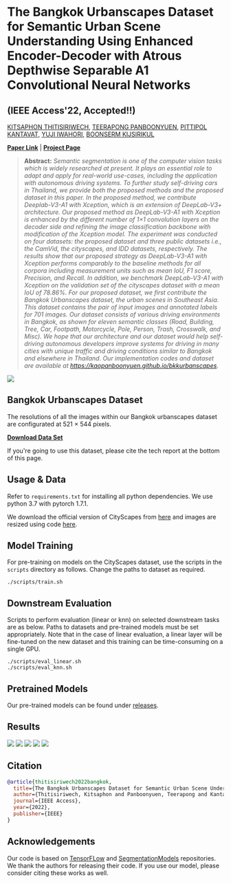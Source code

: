 # The Bangkok Urbanscapes Dataset for Semantic Urban Scene Understanding Using Enhanced Encoder-Decoder with Atrous Depthwise Separable A1 Convolutional Neural Networks 

## (IEEE Access'22, Accepted!!)

[KITSAPHON THITISIRIWECH](https://th.linkedin.com/in/kitsaphon-thitisiriwech),
[TEERAPONG PANBOONYUEN](https://kaopanboonyuen.github.io/),
[PITTIPOL KANTAVAT](https://cms.kapook.com/uploads/tag/21/ID_20885_5770e7b6aabd1.jpg),
[YUJI IWAHORI](https://cms.kapook.com/uploads/tag/21/ID_20885_5770e7b6aabd1.jpg),
[BOONSERM KIJSIRIKUL](https://www.cp.eng.chula.ac.th/about/faculty/boonsermk)

**[Paper Link](https://ieeexplore.ieee.org/document/9779212?fbclid=IwAR0s80z1OUgIAdDN9OljB8h6GXTuv6WV_tYFE3NmGD4i6fbyAGslbZqOVgE)** | **[Project Page](https://kaopanboonyuen.github.io/bkkurbanscapes/)** 


> **Abstract:**
>*Semantic segmentation is one of the computer vision tasks which is widely researched at present. It plays an essential role to adapt and apply for real-world use-cases, including the application with autonomous driving systems. To further study self-driving cars in Thailand, we provide both the proposed methods and the proposed dataset in this paper. In the proposed method, we contribute Deeplab-V3-A1 with Xception, which is an extension of DeepLab-V3+ architecture. Our proposed method as DeepLab-V3-A1 with Xception is enhanced by the different number of
1×1 convolution layers on the decoder side and refining the image classification backbone with modification of the Xception model. The experiment was conducted on four datasets: the proposed dataset and three public datasets i.e., the CamVid, the cityscapes, and IDD datasets, respectively. The results show that our proposed strategy as DeepLab-V3-A1 with Xception performs comparably to the baseline methods for all corpora including measurement units such as mean IoU, F1 score, Precision, and Recall. In addition, we benchmark DeepLab-V3-A1 with Xception on the validation set of the cityscapes dataset with a mean IoU of 78.86%. For our proposed dataset, we first contribute the Bangkok Urbanscapes dataset, the urban scenes in Southeast Asia. This dataset contains the pair of input images and annotated labels for 701 images. Our dataset consists of various driving environments in Bangkok, as shown for eleven semantic classes (Road, Building, Tree, Car, Footpath, Motorcycle, Pole, Person, Trash, Crosswalk, and Misc). We hope that our architecture and our dataset would help self-driving autonomous developers improve systems for driving in many cities with unique traffic and driving conditions similar to Bangkok and elsewhere in Thailand. Our implementation codes and dataset are available at https://kaopanboonyuen.github.io/bkkurbanscapes.*


<!-- <p align="center">
  <img alt="intro_image" src="image/sudchung_method.png" width="650"/>
</p> -->

![](image/sudchung_method.png)

## Bangkok Urbanscapes Dataset

The resolutions of all the images within our Bangkok urbanscapes dataset are configurated at 521 × 544 pixels.

**[Download Data Set](https://drive.google.com/file/d/1p6eGIn5gzrp9aQmXhR9F-pvD8R1Z6bSn/view?usp=sharing)**

If you're going to use this dataset, please cite the tech report at the bottom of this page.


## Usage & Data
Refer to `requirements.txt` for installing all python dependencies. We use python 3.7 with pytorch 1.7.1. 

We download the official version of CityScapes from [here](https://www.cityscapes-dataset.com/) and images are resized using code [here](https://github.com/open-mmlab/mmaction2/tree/master/tools/data/kinetics).


## Model Training
For pre-training on models on the CityScapes dataset, use the scripts in the `scripts` directory as follows. Change the paths to dataset as required. 

```
./scripts/train.sh
``` 


## Downstream Evaluation
Scripts to perform evaluation (linear or knn) on selected downstream tasks are as below. Paths to datasets and pre-trained models must be set appropriately. Note that in the case of linear evaluation, a linear layer will be fine-tuned on the new dataset and this training can be time-consuming on a single GPU.  

```
./scripts/eval_linear.sh
./scripts/eval_knn.sh
``` 


## Pretrained Models
Our pre-trained models can be found under [releases](https://github.com/bkkurbanscapes/).

## Results

![](image/DecoupleSegNet-BKK-inference.png)
![](image/baseline-old-2-original-results-paper.png)
![](image/baseline-old-1-original-results-paper.png)
![](image/baseline-new2-original-results-paper.png)
![](image/baseline-new-1-original-results-paper.png)


## Citation

```bibtex
@article{thitisiriwech2022bangkok,
  title={The Bangkok Urbanscapes Dataset for Semantic Urban Scene Understanding Using Enhanced Encoder-Decoder with Atrous Depthwise Separable A1 Convolutional Neural Networks},
  author={Thitisiriwech, Kitsaphon and Panboonyuen, Teerapong and Kantavat, Pittipol and Iwahori, Yuji and Kijsirikul, Boonserm},
  journal={IEEE Access},
  year={2022},
  publisher={IEEE}
}
```

## Acknowledgements
Our code is based on [TensorFLow](https://www.tensorflow.org/tutorials/images/segmentation) and [SegmentationModels](https://github.com/qubvel/segmentation_models) repositories. We thank the authors for releasing their code. If you use our model, please consider citing these works as well.

